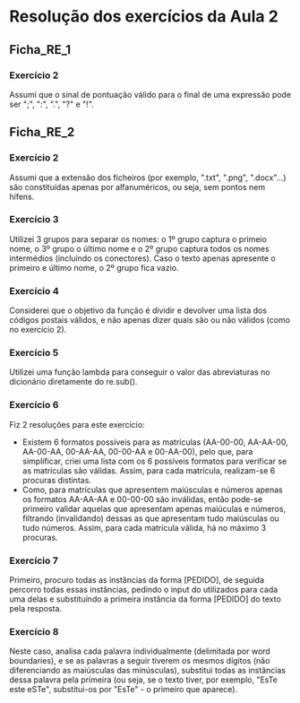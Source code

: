 # Resolução dos exercícios da Aula 2

## Ficha_RE_1

### Exercício 2
Assumi que o sinal de pontuação válido para o final de uma expressão pode ser ";", ":", ".", "?" e "!".

## Ficha_RE_2

### Exercício 2
Assumi que a extensão dos ficheiros (por exemplo, ".txt", ".png", ".docx"...) são constituídas apenas por alfanuméricos, ou seja, sem pontos nem hífens.

### Exercício 3
Utilizei 3 grupos para separar os nomes: o 1º grupo captura o primeio nome, o 3º grupo o último nome e o 2º grupo captura todos os nomes intermédios (incluíndo os conectores). Caso o texto apenas apresente o primeiro e último nome, o 2º grupo fica vazio.

### Exercício 4
Considerei que o objetivo da função é dividir e devolver uma lista dos códigos postais válidos, e não apenas dizer quais são ou não válidos (como no exercício 2).

### Exercício 5
Utilizei uma função lambda para conseguir o valor das abreviaturas no dicionário diretamente do re.sub().

### Exercício 6
Fiz 2 resoluções para este exercício:
- Existem 6 formatos possíveis para as matrículas (AA-00-00, AA-AA-00, AA-00-AA, 00-AA-AA, 00-00-AA e 00-AA-00), pelo que, para simplificar, criei uma lista com os 6 possíveis formatos para verificar se as matrículas são válidas. Assim, para cada matrícula, realizam-se 6 procuras distintas.
- Como, para matrículas que apresentem maiúsculas e números apenas os formatos AA-AA-AA e 00-00-00 são inválidas, então pode-se primeiro validar aquelas que apresentam apenas maiúculas e números, filtrando (invalidando) dessas as que apresentam tudo maiúsculas ou tudo números. Assim, para cada matrícula válida, há no máximo 3 procuras.

### Exercício 7
Primeiro, procuro todas as instâncias da forma [PEDIDO], de seguida percorro todas essas instâncias, pedindo o input do utilizados para cada uma delas e substituíndo a primeira instância da forma [PEDIDO] do texto pela resposta.

### Exercício 8
Neste caso, analisa cada palavra individualmente (delimitada por word boundaries), e se as palavras a seguir tiverem os mesmos dígitos (não diferenciando as maiúsculas das minúsculas), substitui todas as instâncias dessa palavra pela primeira (ou seja, se o texto tiver, por exemplo, "EsTe este eSTe", substitui-os por "EsTe" - o primeiro que aparece).